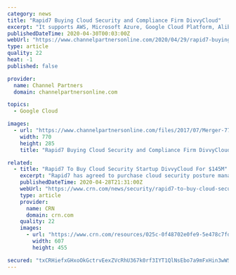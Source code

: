```yaml
---
category: news
title: "Rapid7 Buying Cloud Security and Compliance Firm DivvyCloud"
excerpt: "It supports AWS, Microsoft Azure, Google Cloud Platform, Alibaba Cloud and Kubernetes. DivvyCloud protects cloud and container environments from misconfiguration, policy violations, external and internal threats, and identity and access management challenges."
publishedDateTime: 2020-04-30T00:03:00Z
webUrl: "https://www.channelpartnersonline.com/2020/04/29/rapid7-buying-cloud-security-and-compliance-firm-divvycloud/"
type: article
quality: 22
heat: -1
published: false

provider:
  name: Channel Partners
  domain: channelpartnersonline.com

topics:
  - Google Cloud

images:
  - url: "https://www.channelpartnersonline.com/files/2017/07/Merger-770x285.jpg"
    width: 770
    height: 285
    title: "Rapid7 Buying Cloud Security and Compliance Firm DivvyCloud"

related:
  - title: "Rapid7 To Buy Cloud Security Startup DivvyCloud For $145M"
    excerpt: "Rapid7 has agreed to purchase cloud security posture management startup DivvyCloud for $145 million to help organizations bring their security and DevOps teams together."
    publishedDateTime: 2020-04-28T21:31:00Z
    webUrl: "https://www.crn.com/news/security/rapid7-to-buy-cloud-security-startup-divvycloud-for-145m"
    type: article
    provider:
      name: CRN
      domain: crn.com
    quality: 22
    images:
      - url: "https://www.crn.com/resources/025c-0f48702e0fe9-5e478c7fdf31-1000/rapid7-logo.jpg"
        width: 607
        height: 455

secured: "txCRHiefxGHxoOkGctrvEexZVcRhU367k0rf3IYT1QlNsEbo7a9mFxHin3wWSbKKxgkLdaNASKaNDB+RgLBA+K2X2z09iDYZE0lHGQe6oQ8DVyBTYHRL+s3qlnQsVeeEUKUHL9+66mfyvsfFtFIR+5b3QZEm/4+P3mMUsFSRxg94c14fUa2I4XBHroUW+2AlqauSPvqLKE16fGBATEdV8Vfl6+EZ43WhAkURupOSVhFs7U9VtJHqxUTuK5AeuiuxZgfxbfFY3k6FUwq8G3SMfNdKMPmevn720gFXnuFaN4KMyJ0xmMhvDJ90WixPzVT7EQfhAMj/F7Ho7RKAAtfTmwrw0vLMC9LzI2TAqhz03Hzu0uVJVN5xoKVyTDXFpnk6yTKtPSBVd7fEH2MQkrAYXNN3HoZpB06Ap6uM+kJRJ8dUbeont9/qgx1InHrzjs7sDxMdFnNgeF+fT3HecALwoKfvZvESRtoDB2SMWBRhZEE=;4/LB0T9gTdVD8NHBh6BWFw=="
---
```


